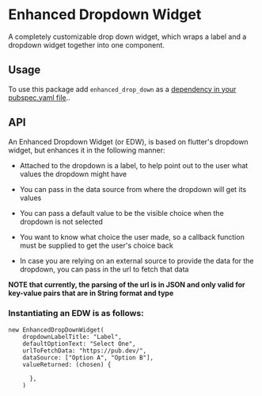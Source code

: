 # Enhanced Dropdown Widget

A completely customizable drop down widget, which wraps a label and a dropdown widget together into one component.

## Usage

To use this package add ```enhanced_drop_down``` as a [dependency in your pubspec.yaml file](https://flutter.dev/docs/development/packages-and-plugins/using-packages)..

## API
An Enhanced Dropdown Widget (or EDW), is based on flutter's dropdown widget, but enhances it in the following manner:

- Attached to the dropdown is a label, to help point out to the user what values the dropdown might have

- You can pass in the data source from where the dropdown will get its values

- You can pass a default value to be the visible choice when the dropdown is not selected

- You want to know what choice the user made, so a callback function must be supplied to get the user's choice back

- In case you are relying on an external source to provide the data for the dropdown, you can pass in the url to fetch that data

**NOTE that currently, the parsing of the url is in JSON and only valid for key-value pairs that are in String format and type**


### Instantiating an EDW is as follows:

```
new EnhancedDropDownWidget(
    dropdownLabelTitle: "Label",
    defaultOptionText: "Select One",
    urlToFetchData: "https://pub.dev/",
    dataSource: ["Option A", "Option B"],
    valueReturned: (chosen) {

      },
    )
```



